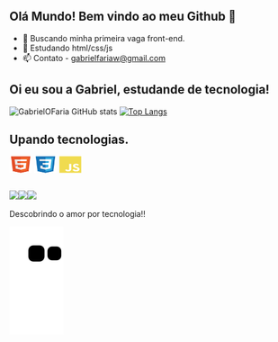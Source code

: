 ## Olá Mundo! Bem vindo ao meu Github 👋

- 🔭 Buscando minha primeira vaga front-end.
- 🌱 Estudando html/css/js
- 📫 Contato - gabrielfariaw@gmail.com

## Oi eu sou a Gabriel, estudande de tecnologia!

![GabrielOFaria GitHub stats](https://github-readme-stats.vercel.app/api?username=GabrielOFaria&show_icons=true&theme=dracula)
[![Top Langs](https://github-readme-stats.vercel.app/api/top-langs/?username=GabrielOFaria&layout=compact)](https://github.com/anuraghazra/github-readme-stats)

## Upando tecnologias.
   <img align="center" alt="Gab-HTML" height="30" width="40" src="https://raw.githubusercontent.com/devicons/devicon/master/icons/html5/html5-original.svg">  <img align="center" alt="Gab-CSS" height="30" width="40" src="https://raw.githubusercontent.com/devicons/devicon/master/icons/css3/css3-original.svg">  <img align="center" alt="Rafa-Js" height="30" width="40" src="https://raw.githubusercontent.com/devicons/devicon/master/icons/javascript/javascript-plain.svg"><br><br> 
   
   <a href="https://www.linkedin.com/in/[rafaella-ballerini-45875016a](https://www.linkedin.com/in/gabrielfaria47/)" target="_blank"><img src="https://img.shields.io/badge/-LinkedIn-%230077B5?style=for-the-badge&logo=linkedin&logoColor=white" target="_blank"></a><a href="https://www.instagram.com/biel_zox/" target="_blank"><img src="https://img.shields.io/badge/-Instagram-%23E4405F?style=for-the-badge&logo=instagram&logoColor=white" target="_blank"></a><a href = "mailto:gabrielfariaw@gmail.com"><img src="https://img.shields.io/badge/-Gmail-%23333?style=for-the-badge&logo=gmail&logoColor=white" target="_blank"></a>
   
  Descobrindo o amor por tecnologia!!
 
  ![Snake animation](https://github.com/GabrielOFaria/GabrielOFaria/blob/output/github-contribution-grid-snake.svg)
